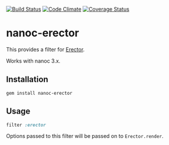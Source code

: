 [![Build Status](https://travis-ci.org/nanoc/nanoc-erector.png)](https://travis-ci.org/nanoc/nanoc-erector)
[![Code Climate](https://codeclimate.com/github/nanoc/nanoc-erector.png)](https://codeclimate.com/github/nanoc/nanoc-erector)
[![Coverage Status](https://coveralls.io/repos/nanoc/nanoc-erector/badge.png?branch=master)](https://coveralls.io/r/nanoc/nanoc-erector)

# nanoc-erector

This provides a filter for [Erector](http://erector.rubyforge.org/).

Works with nanoc 3.x.

## Installation

`gem install nanoc-erector`

## Usage

```ruby
filter :erector
```

Options passed to this filter will be passed on to `Erector.render`.
